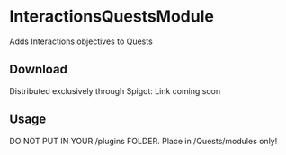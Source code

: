 # InteractionsQuestsModule
Adds Interactions objectives to Quests

## Download

Distributed exclusively through Spigot: Link coming soon

## Usage

DO NOT PUT IN YOUR /plugins FOLDER. Place in /Quests/modules only!
